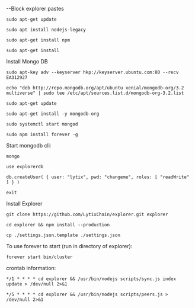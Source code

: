 --Block explorer pastes
```
sudo apt-get update
```
```
sudo apt install nodejs-legacy
```
```
sudo apt-get install npm
```
```
sudo apt-get install
```
Install Mongo DB
```
sudo apt-key adv --keyserver hkp://keyserver.ubuntu.com:80 --recv EA312927
```
```
echo "deb http://repo.mongodb.org/apt/ubuntu xenial/mongodb-org/3.2 multiverse" | sudo tee /etc/apt/sources.list.d/mongodb-org-3.2.list
```
```
sudo apt-get update
```
```
sudo apt-get install -y mongodb-org
```
```
sudo systemctl start mongod
```
```
sudo npm install forever -g
```
Start mongodb cli: 
```
mongo
```
```
use explorerdb
```
```
db.createUser( { user: "lytix", pwd: "changeme", roles: [ "readWrite" ] } )
```
```
exit
```
Install Explorer
```
git clone https://github.com/LytixChain/explorer.git explorer
```
```
cd explorer && npm install --production
```
```
cp ./settings.json.template ./settings.json
```

To use forever to start (run in directory of explorer):
```
forever start bin/cluster
```
crontab information:
```
*/1 * * * * cd explorer && /usr/bin/nodejs scripts/sync.js index update > /dev/null 2>&1
```
```
*/5 * * * * cd explorer && /usr/bin/nodejs scripts/peers.js > /dev/null 2>&1
```
